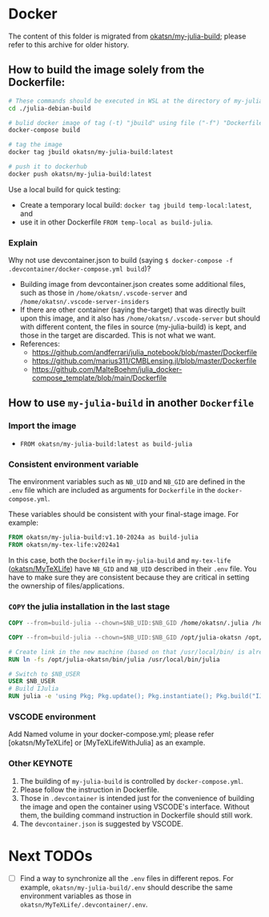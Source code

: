 # Docker

The content of this folder is migrated from [okatsn/my-julia-build](https://github.com/okatsn/my-julia-build); please refer to this archive for older history.

## How to build the image solely from the Dockerfile:

```bash
# These commands should be executed in WSL at the directory of my-julia-build
cd ./julia-debian-build

# bulid docker image of tag (-t) "jbuild" using file ("-f") "Dockerfile" in the context of current directory (`.` in the end)
docker-compose build

# tag the image 
docker tag jbuild okatsn/my-julia-build:latest

# push it to dockerhub
docker push okatsn/my-julia-build:latest
```

Use a local build for quick testing:
- Create a temporary local build: `docker tag jbuild temp-local:latest`, and
- use it in other Dockerfile `FROM temp-local as build-julia`.

### Explain
Why not use devcontainer.json to build (saying `$ docker-compose -f .devcontainer/docker-compose.yml build`)?
- Building image from devcontainer.json creates some additional files, such as those in `/home/okatsn/.vscode-server` and `/home/okatsn/.vscode-server-insiders`
- If there are other container (saying the-target) that was directly built upon this image, and it also has `/home/okatsn/.vscode-server` but should with different content, the files in source (my-julia-build) is kept, and those in the target are discarded. This is not what we want.
- References: 
    - https://github.com/andferrari/julia_notebook/blob/master/Dockerfile
    - https://github.com/marius311/CMBLensing.jl/blob/master/Dockerfile
    - https://github.com/MalteBoehm/julia_docker-compose_template/blob/main/Dockerfile

## How to use `my-julia-build` in another `Dockerfile`

### Import the image

- `FROM okatsn/my-julia-build:latest as build-julia`

### Consistent environment variable

The environment variables such as `NB_UID` and `NB_GID` are defined in the `.env` file which are included as arguments for `Dockerfile` in the `docker-compose.yml`.

These variables should be consistent with your final-stage image. For example: 

```Dockerfile
FROM okatsn/my-julia-build:v1.10-2024a as build-julia
FROM okatsn/my-tex-life:v2024a1
```

In this case, both the `Dockerfile` in `my-julia-build` and `my-tex-life` ([okatsn/MyTeXLife](https://github.com/okatsn/MyTeXLife.git)) have 
`NB_GID` and `NB_UID` described in their `.env` file. You have to make sure they are consistent because they are critical in setting the ownership of files/applications.


### `COPY` the julia installation in the last stage

```Dockerfile
COPY --from=build-julia --chown=$NB_UID:$NB_GID /home/okatsn/.julia /home/$NB_USER/.julia

COPY --from=build-julia --chown=$NB_UID:$NB_GID /opt/julia-okatsn /opt/julia-okatsn

# Create link in the new machine (based on that /usr/local/bin/ is already in PATH)
RUN ln -fs /opt/julia-okatsn/bin/julia /usr/local/bin/julia

# Switch to $NB_USER
USER $NB_USER
# Build IJulia
RUN julia -e 'using Pkg; Pkg.update(); Pkg.instantiate(); Pkg.build("IJulia");' 
```

### VSCODE environment

Add Named volume in your docker-compose.yml; please refer [okatsn/MyTeXLife] or [MyTeXLifeWithJulia] as an example.


### Other KEYNOTE
1. The building of `my-julia-build` is controlled by `docker-compose.yml`.
2. Please follow the instruction in Dockerfile.
3. Those in `.devcontainer` is intended just for the convenience of building the image and open the container using VSCODE's interface. Without them, the building command instruction in Dockerfile should still work.
4. The `devcontainer.json` is suggested by VSCODE. 

# Next TODOs
- [ ] Find a way to synchronize all the `.env` files in different repos. For example, `okatsn/my-julia-build/.env` should describe the same environment variables as those in `okatsn/MyTeXLife/.devcontainer/.env`.